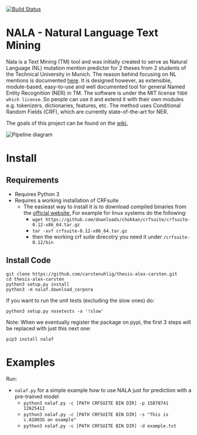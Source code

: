 [![Build Status](https://travis-ci.com/carstenuhlig/nalaf.svg?token=VhCZKjoiPjzKEaXybidS&branch=develop)](https://travis-ci.com/carstenuhlig/nalaf)

# NALA - Natural Language Text Mining
Nala is a Text Mining (TM) tool and was initially created to serve as Natural Language (NL) mutation mention predictor for 2 theses from 2 students of the Technical University in Munich. The reason behind focusing on NL mentions is documented [here](https://github.com/carstenuhlig/thesis-alex-carsten/wiki/Natural-language-mentions). It is designed however, as extensible, module-based, easy-to-use and well documented tool for general Named Entity Recognition (NER) in TM. The software is under the MIT license `TODO which license`. So people can use it and extend it with their own modules e.g. tokenizers,  dictionaries, features, etc. The method uses Conditional Random Fields (CRF), which are currently state-of-the-art for NER.

The goals of this project can be found on the [wiki.](https://github.com/carstenuhlig/thesis-alex-carsten/wiki#goals-of-2-theses-and-this-method)

![Pipeline diagram](https://www.lucidchart.com/publicSegments/view/558052b8-fcf0-4e3b-a6b4-05990a008f2c/image.png)

# Install

##  Requirements

* Requires Python 3
* Requires a working installation of CRFsuite
    * The easieast way to install it is to download compiled binaries from the [official website.](http://www.chokkan.org/software/crfsuite/) For example for linux systems do the following:
        * `wget https://github.com/downloads/chokkan/crfsuite/crfsuite-0.12-x86_64.tar.gz`
        * `tar -xvf crfsuite-0.12-x86_64.tar.gz`
        * then the working crf suite direcotry you need it under `/crfsuite-0.12/bin`

## Install Code

    git clone https://github.com/carstenuhlig/thesis-alex-carsten.git
    cd thesis-alex-carsten
    python3 setup.py install
    python3 -m nalaf.download_corpora

 If you want to run the unit tests (excluding the slow ones) do:

    python3 setup.py nosetests -a '!slow'

 Note: When we eventually register the package on pypi, the first 3 steps will be replaced with just this next one:

    pip3 install nalaf

# Examples
Run:
* `nalaf.py` for a simple example how to use NALA just for prediction with a pre-trained model
    * `python3 nalaf.py -c [PATH CRFSUITE BIN DIR] -p 15878741 12625412`
    * `python3 nalaf.py -c [PATH CRFSUITE BIN DIR] -s "This is c.A1003G an example"`
    * `python3 nalaf.py -c [PATH CRFSUITE BIN DIR] -d example.txt`
